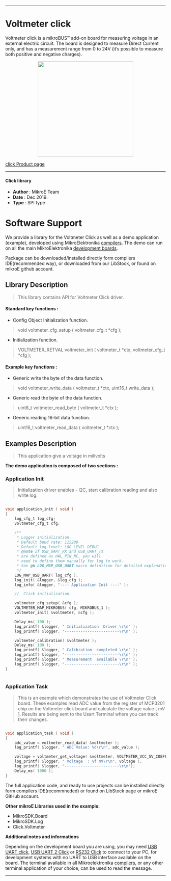 
---
# Voltmeter click

Voltmeter click is a mikroBUS™ add-on board for measuring voltage in an external electric circuit.
The board is designed to measure Direct Current only, and has a measurement range from 0 to 24V (it’s possible to measure both positive and negative charges).

<p align="center">
  <img src="https://download.mikroe.com/images/click_for_ide/voltmeter_click.png" height=300px>
</p>

[click Product page](https://www.mikroe.com/voltmeter-click)

---


#### Click library 

- **Author**        : MikroE Team
- **Date**          : Dec 2019.
- **Type**          : SPI type


# Software Support

We provide a library for the Voltmeter Click 
as well as a demo application (example), developed using MikroElektronika 
[compilers](https://shop.mikroe.com/compilers). 
The demo can run on all the main MikroElektronika [development boards](https://shop.mikroe.com/development-boards).

Package can be downloaded/installed directly form compilers IDE(recommended way), or downloaded from our LibStock, or found on mikroE github account. 

## Library Description

> This library contains API for Voltmeter Click driver.

#### Standard key functions :

- Config Object Initialization function.
> void voltmeter_cfg_setup ( voltmeter_cfg_t *cfg ); 
 
- Initialization function.
> VOLTMETER_RETVAL voltmeter_init ( voltmeter_t *ctx, voltmeter_cfg_t *cfg );



#### Example key functions :

- Generic write the byte of the data function.
> void voltmeter_write_data ( voltmeter_t *ctx, uint16_t write_data );
 
- Generic read the byte of the data function.
> uint8_t voltmeter_read_byte ( voltmeter_t *ctx );

- Generic reading 16-bit data function.
> uint16_t voltmeter_read_data ( voltmeter_t *ctx );

## Examples Description

> This application give a voltage in milivolts

**The demo application is composed of two sections :**

### Application Init 

> Initialization driver enables - I2C,
  start calibration reading and also write log.

```c

void application_init ( void )
{
    log_cfg_t log_cfg;
    voltmeter_cfg_t cfg;

    /** 
     * Logger initialization.
     * Default baud rate: 115200
     * Default log level: LOG_LEVEL_DEBUG
     * @note If USB_UART_RX and USB_UART_TX 
     * are defined as HAL_PIN_NC, you will 
     * need to define them manually for log to work. 
     * See @b LOG_MAP_USB_UART macro definition for detailed explanation.
     */
    LOG_MAP_USB_UART( log_cfg );
    log_init( &logger, &log_cfg );
    log_info( &logger, "---- Application Init ----" );

    //  Click initialization.

    voltmeter_cfg_setup( &cfg );
    VOLTMETER_MAP_MIKROBUS( cfg, MIKROBUS_1 );
    voltmeter_init( &voltmeter, &cfg );

    Delay_ms( 100 );
    log_printf( &logger, " Initialization  Driver \r\n" );
    log_printf( &logger, "------------------------\r\n" );

    voltmeter_calibration( &voltmeter );
    Delay_ms( 100 );
    log_printf( &logger, " Calibration  completed \r\n" );
    log_printf( &logger, "------------------------\r\n" );
    log_printf( &logger, " Measurement  available \r\n" );
    log_printf( &logger, "------------------------\r\n" );
}
  
```

### Application Task

> This is an example which demonstrates the use of Voltmeter Click board.
  These examples read ADC value from the register of MCP3201 chip on the
  Voltmeter click board and calculate the voltage value [ mV ].
  Results are being sent to the Usart Terminal where you can track their changes.

```c

void application_task ( void )
{
    adc_value = voltmeter_read_data( &voltmeter );
    log_printf( &logger, " ADC Value: %d\r\n", adc_value );

    voltage = voltmeter_get_voltage( &voltmeter, VOLTMETER_VCC_5V_COEFF_0 );
    log_printf( &logger, " Voltage  : %f mV\r\n", voltage );
    log_printf( &logger, "------------------------\r\n");
    Delay_ms( 1000 );
}  

```

The full application code, and ready to use projects can be  installed directly form compilers IDE(recommneded) or found on LibStock page or mikroE GitHub accaunt.

**Other mikroE Libraries used in the example:** 

- MikroSDK.Board
- MikroSDK.Log
- Click.Voltmeter

**Additional notes and informations**

Depending on the development board you are using, you may need 
[USB UART click](https://shop.mikroe.com/usb-uart-click), 
[USB UART 2 Click](https://shop.mikroe.com/usb-uart-2-click) or 
[RS232 Click](https://shop.mikroe.com/rs232-click) to connect to your PC, for 
development systems with no UART to USB interface available on the board. The 
terminal available in all Mikroelektronika 
[compilers](https://shop.mikroe.com/compilers), or any other terminal application 
of your choice, can be used to read the message.



---
